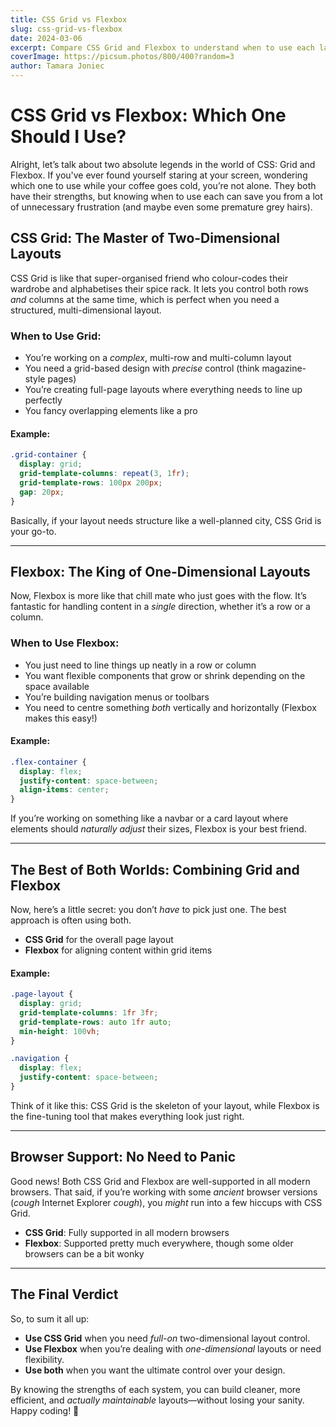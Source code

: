 ```yaml
---
title: CSS Grid vs Flexbox
slug: css-grid-vs-flexbox
date: 2024-03-06
excerpt: Compare CSS Grid and Flexbox to understand when to use each layout system.
coverImage: https://picsum.photos/800/400?random=3
author: Tamara Joniec
---
```


# CSS Grid vs Flexbox: Which One Should I Use?

Alright, let’s talk about two absolute legends in the world of CSS: Grid and Flexbox. If you've ever found yourself staring at your screen, wondering which one to use while your coffee goes cold, you’re not alone. They both have their strengths, but knowing when to use each can save you from a lot of unnecessary frustration (and maybe even some premature grey hairs).

## CSS Grid: The Master of Two-Dimensional Layouts

CSS Grid is like that super-organised friend who colour-codes their wardrobe and alphabetises their spice rack. It lets you control both rows _and_ columns at the same time, which is perfect when you need a structured, multi-dimensional layout.

### When to Use Grid:

- You’re working on a _complex_, multi-row and multi-column layout
- You need a grid-based design with _precise_ control (think magazine-style pages)
- You’re creating full-page layouts where everything needs to line up perfectly
- You fancy overlapping elements like a pro

#### Example:

```css
.grid-container {
  display: grid;
  grid-template-columns: repeat(3, 1fr);
  grid-template-rows: 100px 200px;
  gap: 20px;
}
```

Basically, if your layout needs structure like a well-planned city, CSS Grid is your go-to.

---

## Flexbox: The King of One-Dimensional Layouts

Now, Flexbox is more like that chill mate who just goes with the flow. It’s fantastic for handling content in a _single_ direction, whether it’s a row or a column.

### When to Use Flexbox:

- You just need to line things up neatly in a row or column
- You want flexible components that grow or shrink depending on the space available
- You’re building navigation menus or toolbars
- You need to centre something _both_ vertically and horizontally (Flexbox makes this easy!)

#### Example:

```css
.flex-container {
  display: flex;
  justify-content: space-between;
  align-items: center;
}
```

If you’re working on something like a navbar or a card layout where elements should _naturally adjust_ their sizes, Flexbox is your best friend.

---

## The Best of Both Worlds: Combining Grid and Flexbox

Now, here’s a little secret: you don’t _have_ to pick just one. The best approach is often using both.

- **CSS Grid** for the overall page layout
- **Flexbox** for aligning content within grid items

#### Example:

```css
.page-layout {
  display: grid;
  grid-template-columns: 1fr 3fr;
  grid-template-rows: auto 1fr auto;
  min-height: 100vh;
}

.navigation {
  display: flex;
  justify-content: space-between;
}
```

Think of it like this: CSS Grid is the skeleton of your layout, while Flexbox is the fine-tuning tool that makes everything look just right.

---

## Browser Support: No Need to Panic

Good news! Both CSS Grid and Flexbox are well-supported in all modern browsers. That said, if you’re working with some _ancient_ browser versions (_cough_ Internet Explorer _cough_), you _might_ run into a few hiccups with CSS Grid.

- **CSS Grid**: Fully supported in all modern browsers
- **Flexbox**: Supported pretty much everywhere, though some older browsers can be a bit wonky

---

## The Final Verdict

So, to sum it all up:

- **Use CSS Grid** when you need _full-on_ two-dimensional layout control.
- **Use Flexbox** when you’re dealing with _one-dimensional_ layouts or need flexibility.
- **Use both** when you want the ultimate control over your design.

By knowing the strengths of each system, you can build cleaner, more efficient, and _actually maintainable_ layouts—without losing your sanity. Happy coding! 🎉
